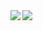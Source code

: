<!--
**taikiwakatsuki/taikiwakatsuki** is a ✨ _special_ ✨ repository because its `README.md` (this file) appears on your GitHub profile.

Here are some ideas to get you started:

- 🔭 I’m currently working on ...
- 🌱 I’m currently learning ...
- 👯 I’m looking to collaborate on ...
- 🤔 I’m looking for help with ...
- 💬 Ask me about ...
- 📫 How to reach me: ...
- 😄 Pronouns: ...
- ⚡ Fun fact: ...
-->

<a href="https://github.com/taikiwakatsuki/github-readme-stats">
  <img align="left" src="https://github-readme-stats.vercel.app/api?username=taikiwakatsuki&show_icons=true&icon_color=ffa200&bg_color=000000&title_color=ffffff&text_color=828282&include_all_commits=true&count_private=true&repo=github-readme-stats" />
</a>
<a href="https://github.com/taikiwakatsuki/github-readme-stats">
  <img align="left" src="https://github-readme-stats.vercel.app/api/top-langs/?username=taikiwakatsuki&bg_color=000000&title_color=ffffff&text_color=828282&repo=github-readme-stats" />
</a>
